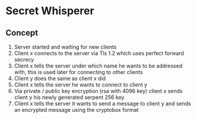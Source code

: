 # Secret Whisperer

## Concept

1. Server started and waiting for new clients
2. Client x connects to the server via Tls 1.2 which uses perfect forward secrecy
3. Client x tells the server under which name he wants to be addressed with, this is used later for connecting to other clients
4. Client y does the same as client x did
5. Client x tells the server he wants to connect to client y
6. Via private / public key encryption (rsa with 4096 key) client x sends client y his newly generated serpent 256 key
7. Client x tells the server it wants to send a message to client y and sends an encrypted message using the cryptobox format